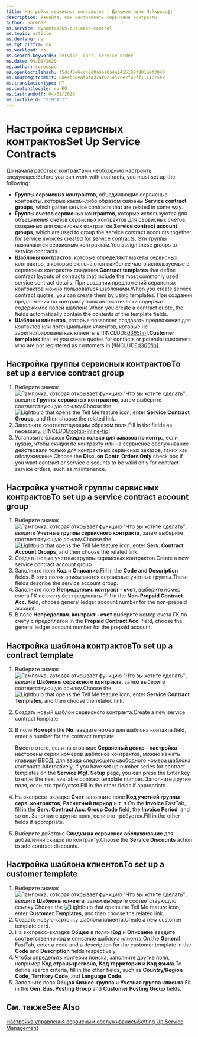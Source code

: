 ```yaml
---
title: Настройка сервисных контрактов | Документация Майкрософт
description: Узнайте, как настраивать сервисные контракты.
author: SorenGP
ms.service: dynamics365-business-central
ms.topic: article
ms.devlang: na
ms.tgt_pltfrm: na
ms.workload: na
ms.search.keywords: service, cost, service order
ms.date: 04/01/2020
ms.author: sgroespe
ms.openlocfilehash: f5dc45e6cc46d0a6aa6a4e1415108f801aef3040
ms.sourcegitcommit: 88e4b30eaf6fa32af0c1452ce2f85ff1111c75e2
ms.translationtype: HT
ms.contentlocale: ru-RU
ms.lasthandoff: 04/01/2020
ms.locfileid: "3195151"
---
```

# <a name="set-up-service-contracts"></a><span data-ttu-id="bf2c5-103">Настройка сервисных контрактов</span><span class="sxs-lookup"><span data-stu-id="bf2c5-103">Set Up Service Contracts</span></span>
<span data-ttu-id="bf2c5-104">До начала работы с контрактами необходимо настроить следующее:</span><span class="sxs-lookup"><span data-stu-id="bf2c5-104">Before you can work with contracts, you must set up the following:</span></span> 

* <span data-ttu-id="bf2c5-105">**Группы сервисных контрактов**, объединяющие сервисные контракты, которые каким-либо образом связаны.</span><span class="sxs-lookup"><span data-stu-id="bf2c5-105">**Service contract groups**, which gather service contracts that are related in some way.</span></span>
* <span data-ttu-id="bf2c5-106">**Группы счетов сервисных контрактов**, которые используются для объединения счетов сервисных контрактов для сервисных счетов, созданных для сервисных контрактов.</span><span class="sxs-lookup"><span data-stu-id="bf2c5-106">**Service contract account groups**, which are used to group the service contract accounts together for service invoices created for service contracts.</span></span> <span data-ttu-id="bf2c5-107">Эти группы назначаются сервисным контрактам.</span><span class="sxs-lookup"><span data-stu-id="bf2c5-107">You assign these groups to service contracts.</span></span>  
* <span data-ttu-id="bf2c5-108">**Шаблоны контрактов**, которые определяют макеты сервисных контрактов, в которые включаются наиболее часто используемые в сервисных контрактах сведения.</span><span class="sxs-lookup"><span data-stu-id="bf2c5-108">**Contract templates** that define contract layouts of contracts that include the most commonly used service contract details.</span></span> <span data-ttu-id="bf2c5-109">При создании предложений сервисных контрактов можно пользоваться шаблонами.</span><span class="sxs-lookup"><span data-stu-id="bf2c5-109">When you create service contract quotes, you can create them by using templates.</span></span> <span data-ttu-id="bf2c5-110">При создании предложения по контракту поля автоматически содержат содержимое полей шаблона.</span><span class="sxs-lookup"><span data-stu-id="bf2c5-110">When you create a contract quote, the fields automatically contain the contents of the template fields.</span></span>
* <span data-ttu-id="bf2c5-111">**Шаблоны клиентов**, которые позволяет создавать предложения для контактов или потенциальных клиентов, которые не зарегистрированы как клиенты в [!INCLUDE[d365fin](includes/d365fin_md.md)].</span><span class="sxs-lookup"><span data-stu-id="bf2c5-111">**Customer templates** that let you create quotes for contacts or potential customers who are not registered as customers in [!INCLUDE[d365fin](includes/d365fin_md.md)].</span></span>  

## <a name="to-set-up-a-service-contract-group"></a><span data-ttu-id="bf2c5-112">Настройка группы сервисных контрактов</span><span class="sxs-lookup"><span data-stu-id="bf2c5-112">To set up a service contract group</span></span>  
1. <span data-ttu-id="bf2c5-113">Выберите значок ![Лампочка, которая открывает функцию "Что вы хотите сделать"](media/ui-search/search_small.png "Что вы хотите сделать"), введите **Группы сервисных контрактов**, затем выберите соответствующую ссылку.</span><span class="sxs-lookup"><span data-stu-id="bf2c5-113">Choose the ![Lightbulb that opens the Tell Me feature](media/ui-search/search_small.png "Tell me what you want to do") icon, enter **Service Contract Groups**, and then choose the related link.</span></span>  
2. <span data-ttu-id="bf2c5-114">Заполните соответствующим образом поля.</span><span class="sxs-lookup"><span data-stu-id="bf2c5-114">Fill in the fields as necessary.</span></span> [!INCLUDE[tooltip-inline-tip](includes/tooltip-inline-tip_md.md)]
3. <span data-ttu-id="bf2c5-115">Установите флажок **Скидка только для заказов по контр.**, если нужно, чтобы скидки по контракту или на сервисное обслуживание действовали только для контрактных сервисных заказов, таких как обслуживание.</span><span class="sxs-lookup"><span data-stu-id="bf2c5-115">Choose the **Disc. on Contr. Orders Only** check box if you want contract or service discounts to be valid only for contract service orders, such as maintenance.</span></span>  

## <a name="to-set-up-a-service-contract-account-group"></a><span data-ttu-id="bf2c5-116">Настройка учетной группы сервисных контрактов</span><span class="sxs-lookup"><span data-stu-id="bf2c5-116">To set up a service contract account group</span></span>  
1. <span data-ttu-id="bf2c5-117">Выберите значок ![Лампочка, которая открывает функцию "Что вы хотите сделать"](media/ui-search/search_small.png "Что вы хотите сделать"), введите **Учетные группы сервисного контракта**, затем выберите соответствующую ссылку.</span><span class="sxs-lookup"><span data-stu-id="bf2c5-117">Choose the ![Lightbulb that opens the Tell Me feature](media/ui-search/search_small.png "Tell me what you want to do") icon, enter **Serv. Contract Account Groups**, and then choose the related link.</span></span>  
2. <span data-ttu-id="bf2c5-118">Создать новые учетные группы сервисных контрактов.</span><span class="sxs-lookup"><span data-stu-id="bf2c5-118">Create a new service contract account group.</span></span>   
3. <span data-ttu-id="bf2c5-119">Заполните поля **Код** и **Описание**.</span><span class="sxs-lookup"><span data-stu-id="bf2c5-119">Fill in the **Code** and **Description** fields.</span></span> <span data-ttu-id="bf2c5-120">В этих полях описываются сервисные учетные группы.</span><span class="sxs-lookup"><span data-stu-id="bf2c5-120">These fields describe the service account group.</span></span>  
4. <span data-ttu-id="bf2c5-121">Заполните поле **Непредоплач. контракт - счет**, выберите номер счета ГК по счету без предоплаты.</span><span class="sxs-lookup"><span data-stu-id="bf2c5-121">Fill in the **Non-Prepaid Contract Acc.** field, choose general ledger account number for the non-prepaid account.</span></span>  
5. <span data-ttu-id="bf2c5-122">В поле **Непредоплач. контракт - счет** выберите номер счета ГК по счету с предоплатой.</span><span class="sxs-lookup"><span data-stu-id="bf2c5-122">In the **Prepaid Contract Acc.** field, choose the general ledger account number for the prepaid account.</span></span>  

## <a name="to-set-up-a-contract-template"></a><span data-ttu-id="bf2c5-123">Настройка шаблона контрактов</span><span class="sxs-lookup"><span data-stu-id="bf2c5-123">To set up a contract template</span></span>  
1. <span data-ttu-id="bf2c5-124">Выберите значок ![Лампочка, которая открывает функцию "Что вы хотите сделать"](media/ui-search/search_small.png "Что вы хотите сделать"), введите **Шаблоны сервисного контракта**, затем выберите соответствующую ссылку.</span><span class="sxs-lookup"><span data-stu-id="bf2c5-124">Choose the ![Lightbulb that opens the Tell Me feature](media/ui-search/search_small.png "Tell me what you want to do") icon, enter **Service Contract Templates**, and then choose the related link.</span></span>  
2. <span data-ttu-id="bf2c5-125">Создать новый шаблон сервисного контракта.</span><span class="sxs-lookup"><span data-stu-id="bf2c5-125">Create a new service contract template.</span></span>  
3. <span data-ttu-id="bf2c5-126">В поле **Номер**</span><span class="sxs-lookup"><span data-stu-id="bf2c5-126">In the **No.**</span></span> <span data-ttu-id="bf2c5-127">введите номер для шаблона контакта.</span><span class="sxs-lookup"><span data-stu-id="bf2c5-127">field, enter a number for the contract template.</span></span>  
  
     <span data-ttu-id="bf2c5-128">Вместо этого, если на странице **Сервисный центр - настройка** настроены серии номеров шаблонов контрактов, можно нажать клавишу ВВОД, для ввода следующего свободного номера шаблона контракта.</span><span class="sxs-lookup"><span data-stu-id="bf2c5-128">Alternatively, if you have set up number series for contract templates on the **Service Mgt. Setup** page, you can press the Enter key to enter the next available contract template number.</span></span> <span data-ttu-id="bf2c5-129">Заполните другие поля, если это требуется.</span><span class="sxs-lookup"><span data-stu-id="bf2c5-129">Fill in the other fields if appropriate.</span></span>  
  
4. <span data-ttu-id="bf2c5-130">На экспресс-вкладке **Счет** заполните поле **Код учетной группы серв. контрактов**, **Расчетный период** и т. п.</span><span class="sxs-lookup"><span data-stu-id="bf2c5-130">On the **Invoice** FastTab, fill in the **Serv. Contract Acc. Group Code** field, the **Invoice Period**, and so on.</span></span> <span data-ttu-id="bf2c5-131">Заполните другие поля, если это требуется.</span><span class="sxs-lookup"><span data-stu-id="bf2c5-131">Fill in the other fields if appropriate.</span></span>  
5. <span data-ttu-id="bf2c5-132">Выберите действие **Скидки на сервисное обслуживание** для добавления скидок по контракту.</span><span class="sxs-lookup"><span data-stu-id="bf2c5-132">Choose the **Service Discounts** action to add contract discounts.</span></span>  

## <a name="to-set-up-a-customer-template"></a><span data-ttu-id="bf2c5-133">Настройка шаблона клиентов</span><span class="sxs-lookup"><span data-stu-id="bf2c5-133">To set up a customer template</span></span>  
1. <span data-ttu-id="bf2c5-134">Выберите значок ![Лампочка, которая открывает функцию "Что вы хотите сделать"](media/ui-search/search_small.png "Что вы хотите сделать"), введите **Шаблоны клиента**, затем выберите соответствующую ссылку.</span><span class="sxs-lookup"><span data-stu-id="bf2c5-134">Choose the ![Lightbulb that opens the Tell Me feature](media/ui-search/search_small.png "Tell me what you want to do") icon, enter **Customer Templates**, and then choose the related link.</span></span>  
2. <span data-ttu-id="bf2c5-135">Создать новую карточку шаблона клиента.</span><span class="sxs-lookup"><span data-stu-id="bf2c5-135">Create a new customer template card.</span></span>  
3. <span data-ttu-id="bf2c5-136">На экспресс-вкладке **Общее** в полях **Код** и **Описание** введите соответственно код и описание шаблона клиента.</span><span class="sxs-lookup"><span data-stu-id="bf2c5-136">On the **General** FastTab, enter a code and a description for the customer template in the **Code** and **Description** fields respectively.</span></span> 
4. <span data-ttu-id="bf2c5-137">Чтобы определить критерии поиска, заполните другие поля, например **Код страны/региона**, **Код территории** и **Код языка**.</span><span class="sxs-lookup"><span data-stu-id="bf2c5-137">To define search criteria, fill in the other fields, such as **Country/Region Code**, **Territory Code**, and **Language Code**.</span></span>  
5. <span data-ttu-id="bf2c5-138">Заполните поля **Общая бизнес-группа** и **Учетная группа клиента**.</span><span class="sxs-lookup"><span data-stu-id="bf2c5-138">Fill in the **Gen. Bus. Posting Group** and **Customer Posting Group** fields.</span></span>  

## <a name="see-also"></a><span data-ttu-id="bf2c5-139">См. также</span><span class="sxs-lookup"><span data-stu-id="bf2c5-139">See Also</span></span>
[<span data-ttu-id="bf2c5-140">Настройка управления сервисным обслуживанием</span><span class="sxs-lookup"><span data-stu-id="bf2c5-140">Setting Up Service Management</span></span>](service-setup-service.md)